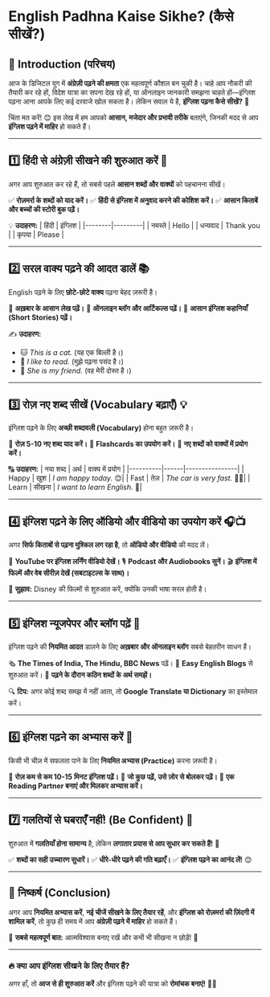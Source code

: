 # English Padhna Kaise Sikhe? (कैसे सीखें?)

## 📖 Introduction (परिचय)
आज के डिजिटल युग में **अंग्रेज़ी पढ़ने की क्षमता** एक महत्वपूर्ण कौशल बन चुकी है। चाहे आप नौकरी की तैयारी कर रहे हों, विदेश यात्रा का सपना देख रहे हों, या ऑनलाइन जानकारी समझना चाहते हों—इंग्लिश पढ़ना आना आपके लिए कई दरवाजे खोल सकता है। लेकिन सवाल ये है, **इंग्लिश पढ़ना कैसे सीखें?** 🤔

चिंता मत करें! 😊 इस लेख में हम आपको **आसान, मजेदार और प्रभावी तरीके** बताएंगे, जिनकी मदद से आप **इंग्लिश पढ़ने में माहिर** हो सकते हैं।

---

## 1️⃣ हिंदी से अंग्रेज़ी सीखने की शुरुआत करें 📝
अगर आप शुरुआत कर रहे हैं, तो सबसे पहले **आसान शब्दों और वाक्यों** को पहचानना सीखें।

✅ **रोज़मर्रा के शब्दों को याद करें।**
✅ **हिंदी से इंग्लिश में अनुवाद करने की कोशिश करें।**
✅ **आसान किताबें और बच्चों की स्टोरी बुक पढ़ें।**

💡 **उदाहरण:**
| हिंदी | इंग्लिश |
|--------|---------|
| नमस्ते | Hello |
| धन्यवाद | Thank you |
| कृपया | Please |

---

## 2️⃣ सरल वाक्य पढ़ने की आदत डालें 📚
English पढ़ने के लिए **छोटे-छोटे वाक्य** पढ़ना बेहद ज़रूरी है।

🔹 **अख़बार के आसान लेख पढ़ें।**
🔹 **ऑनलाइन ब्लॉग और आर्टिकल्स पढ़ें।**
🔹 **आसान इंग्लिश कहानियाँ (Short Stories) पढ़ें।**

✍️ **उदाहरण:**
- 🐱 *This is a cat.* (यह एक बिल्ली है।)
- 📖 *I like to read.* (मुझे पढ़ना पसंद है।)
- 👭 *She is my friend.* (वह मेरी दोस्त है।)

---

## 3️⃣ रोज़ नए शब्द सीखें (Vocabulary बढ़ाएँ) 💡
इंग्लिश पढ़ने के लिए **अच्छी शब्दावली (Vocabulary)** होना बहुत ज़रूरी है।

🎯 **रोज़ 5-10 नए शब्द याद करें।**
🎯 **Flashcards का उपयोग करें।**
🎯 **नए शब्दों को वाक्यों में प्रयोग करें।**

🔠 **उदाहरण:**
| नया शब्द | अर्थ | वाक्य में प्रयोग |
|----------|------|----------------|
| Happy | खुश | *I am happy today.* 😊|
| Fast | तेज़ | *The car is very fast.* 🚗💨|
| Learn | सीखना | *I want to learn English.* 📖|

---

## 4️⃣ इंग्लिश पढ़ने के लिए ऑडियो और वीडियो का उपयोग करें 🎧📺
अगर **सिर्फ किताबों से पढ़ना मुश्किल लग रहा है**, तो **ऑडियो और वीडियो** की मदद लें।

🎥 **YouTube पर इंग्लिश लर्निंग वीडियो देखें।**
🎙️ **Podcast और Audiobooks सुनें।**
🎬 **इंग्लिश में फिल्में और वेब सीरीज़ देखें (सबटाइटल्स के साथ)।**

📌 **सुझाव:** Disney की फिल्मों से शुरुआत करें, क्योंकि उनकी भाषा सरल होती है।

---

## 5️⃣ इंग्लिश न्यूजपेपर और ब्लॉग पढ़ें 📰
इंग्लिश पढ़ने की **नियमित आदत** डालने के लिए **अख़बार और ऑनलाइन ब्लॉग** सबसे बेहतरीन साधन हैं।

🗞️ **The Times of India, The Hindu, BBC News** पढ़ें।
📝 **Easy English Blogs** से शुरुआत करें।
🧐 **पढ़ने के दौरान कठिन शब्दों के अर्थ समझें।**

🔍 **टिप:** अगर कोई शब्द समझ में नहीं आता, तो **Google Translate या Dictionary** का इस्तेमाल करें।

---

## 6️⃣ इंग्लिश पढ़ने का अभ्यास करें 🔄
किसी भी चीज़ में सफलता पाने के लिए **नियमित अभ्यास (Practice)** करना ज़रूरी है।

📆 **रोज़ कम से कम 10-15 मिनट इंग्लिश पढ़ें।**
📢 **जो कुछ पढ़ें, उसे ज़ोर से बोलकर पढ़ें।**
👬 **एक Reading Partner बनाएं और मिलकर अभ्यास करें।**

---

## 7️⃣ गलतियों से घबराएँ नहीं! (Be Confident) 💪
शुरुआत में **गलतियाँ होना सामान्य** है, लेकिन **लगातार प्रयास से आप सुधार कर सकते हैं!** 🚀

✅ **शब्दों का सही उच्चारण सुधारें।**
✅ **धीरे-धीरे पढ़ने की गति बढ़ाएँ।**
✅ **इंग्लिश पढ़ने का आनंद लें!** 😊

---

## 🎯 निष्कर्ष (Conclusion)
अगर आप **नियमित अभ्यास करें**, **नई चीजें सीखने के लिए तैयार रहें**, और **इंग्लिश को रोज़मर्रा की ज़िंदगी में शामिल करें**, तो कुछ ही समय में आप **अंग्रेज़ी पढ़ने में माहिर** हो सकते हैं।

🚀 **सबसे महत्वपूर्ण बात:** आत्मविश्वास बनाए रखें और कभी भी सीखना न छोड़ें! 🎯

---

### 🔥 क्या आप इंग्लिश सीखने के लिए तैयार हैं?
अगर हाँ, तो **आज से ही शुरुआत करें** और इंग्लिश पढ़ने की यात्रा को **रोमांचक बनाएं!** 🎉😊
